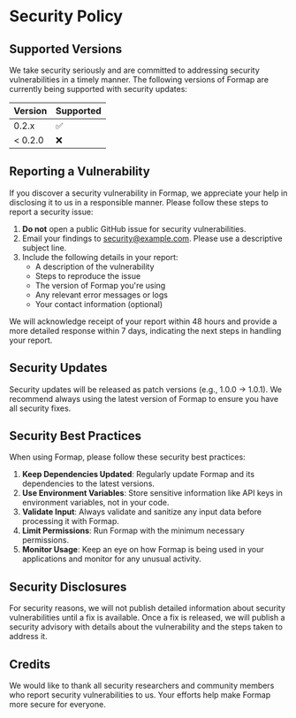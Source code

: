 # Security Policy

## Supported Versions

We take security seriously and are committed to addressing security vulnerabilities in a timely manner. The following versions of Formap are currently being supported with security updates:

| Version | Supported          |
| ------- | ------------------ |
| 0.2.x   | :white_check_mark: |
| < 0.2.0 | :x:                |

## Reporting a Vulnerability

If you discover a security vulnerability in Formap, we appreciate your help in disclosing it to us in a responsible manner. Please follow these steps to report a security issue:

1. **Do not** open a public GitHub issue for security vulnerabilities.
2. Email your findings to [security@example.com](mailto:security@example.com). Please use a descriptive subject line.
3. Include the following details in your report:
   - A description of the vulnerability
   - Steps to reproduce the issue
   - The version of Formap you're using
   - Any relevant error messages or logs
   - Your contact information (optional)

We will acknowledge receipt of your report within 48 hours and provide a more detailed response within 7 days, indicating the next steps in handling your report.

## Security Updates

Security updates will be released as patch versions (e.g., 1.0.0 → 1.0.1). We recommend always using the latest version of Formap to ensure you have all security fixes.

## Security Best Practices

When using Formap, please follow these security best practices:

1. **Keep Dependencies Updated**: Regularly update Formap and its dependencies to the latest versions.
2. **Use Environment Variables**: Store sensitive information like API keys in environment variables, not in your code.
3. **Validate Input**: Always validate and sanitize any input data before processing it with Formap.
4. **Limit Permissions**: Run Formap with the minimum necessary permissions.
5. **Monitor Usage**: Keep an eye on how Formap is being used in your applications and monitor for any unusual activity.

## Security Disclosures

For security reasons, we will not publish detailed information about security vulnerabilities until a fix is available. Once a fix is released, we will publish a security advisory with details about the vulnerability and the steps taken to address it.

## Credits

We would like to thank all security researchers and community members who report security vulnerabilities to us. Your efforts help make Formap more secure for everyone.
